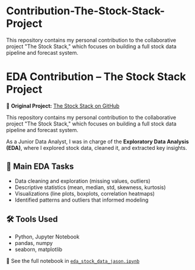 # Contribution-The-Stock-Stack-Project
This repository contains my personal contribution to the collaborative project "The Stock Stack," which focuses on building a full stock data pipeline and forecast system.

# EDA Contribution – The Stock Stack Project

🔗 **Original Project:** [The Stock Stack on GitHub](https://github.com/jeisteve999/The-Stock-Stack)

This repository contains my personal contribution to the collaborative project "The Stock Stack," which focuses on building a full stock data pipeline and forecast system.

As a Junior Data Analyst, I was in charge of the **Exploratory Data Analysis (EDA)**, where I explored stock data, cleaned it, and extracted key insights.

## 🧠 Main EDA Tasks
- Data cleaning and exploration (missing values, outliers)
- Descriptive statistics (mean, median, std, skewness, kurtosis)
- Visualizations (line plots, boxplots, correlation heatmaps)
- Identified patterns and outliers that informed modeling

## 🛠 Tools Used
- Python, Jupyter Notebook
- pandas, numpy
- seaborn, matplotlib

📁 See the full notebook in [`eda_stock_data_jason.ipynb`](https://github.com/jeisteve999/Contribution-The-Stock-Stack-Project/blob/main/EDA_The_Stock_Stack.ipynb)
